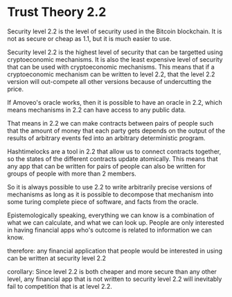 Trust Theory 2.2
==========

Security level 2.2 is the level of security used in the Bitcoin blockchain. It is not as secure or cheap as 1.1, but it is much easier to use.

Security level 2.2 is the highest level of security that can be targetted using cryptoeconomic mechanisms. It is also the least expensive level of security that can be used with cryptoeconomic mechanisms.
This means that if a cryptoeconomic mechanism can be written to level 2.2, that the level 2.2 version will out-compete all other versions because of undercutting the price.

If Amoveo's oracle works, then it is possible to have an oracle in 2.2, which means mechanisms in 2.2 can have access to any public data.

That means in 2.2 we can make contracts between pairs of people such that the amount of money that each party gets depends on the output of the results of arbitrary events fed into an arbitrary deterministic program.

Hashtimelocks are a tool in 2.2 that allow us to connect contracts together, so the states of the different contracts update atomically. This means that any app that can be written for pairs of people can also be written for groups of people with more than 2 members.

So it is always possible to use 2.2 to write arbitrarily precise versions of mechanisms as long as it is possible to decompose that mechanism into some turing complete piece of software, and facts from the oracle.

Epistemologically speaking, everything we can know is a combination of what we can calculate, and what we can look up. People are only interested in having financial apps who's outcome is related to information we can know.

therefore:
any financial application that people would be interested in using can be written at security level 2.2


corollary:
Since level 2.2 is both cheaper and more secure than any other level, any financial app that is not written to security level 2.2 will inevitably fail to competition that is at level 2.2.